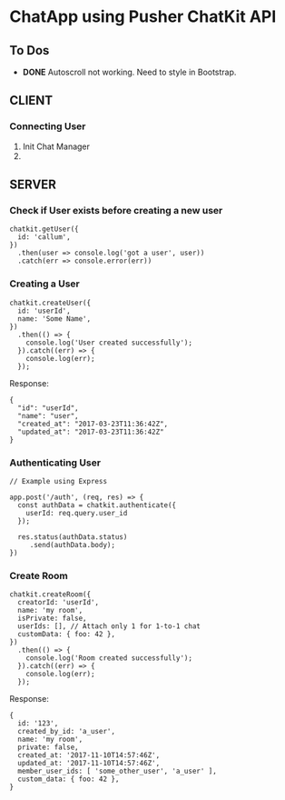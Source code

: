 # ChatApp using Pusher ChatKit API

## To Dos
* **DONE** Autoscroll not working. Need to style in Bootstrap.

## CLIENT
### Connecting User
1. Init Chat Manager
2. 


## SERVER
### Check if User exists before creating a new user
```
chatkit.getUser({
  id: 'callum',
})
  .then(user => console.log('got a user', user))
  .catch(err => console.error(err))
```

### Creating a User
```
chatkit.createUser({
  id: 'userId',
  name: 'Some Name',
})
  .then(() => {
    console.log('User created successfully');
  }).catch((err) => {
    console.log(err);
  });
```

Response:
```
{
  "id": "userId",
  "name": "user",
  "created_at": "2017-03-23T11:36:42Z",
  "updated_at": "2017-03-23T11:36:42Z"
}
```

### Authenticating User
```
// Example using Express

app.post('/auth', (req, res) => {
  const authData = chatkit.authenticate({
    userId: req.query.user_id
  });

  res.status(authData.status)
     .send(authData.body);
})
```

### Create Room
```
chatkit.createRoom({
  creatorId: 'userId',
  name: 'my room',
  isPrivate: false,
  userIds: [], // Attach only 1 for 1-to-1 chat
  customData: { foo: 42 },
})
  .then(() => {
    console.log('Room created successfully');
  }).catch((err) => {
    console.log(err);
  });
```

Response:
```
{
  id: '123',
  created_by_id: 'a_user',
  name: 'my room',
  private: false,
  created_at: '2017-11-10T14:57:46Z',
  updated_at: '2017-11-10T14:57:46Z',
  member_user_ids: [ 'some_other_user', 'a_user' ],
  custom_data: { foo: 42 },
}
```